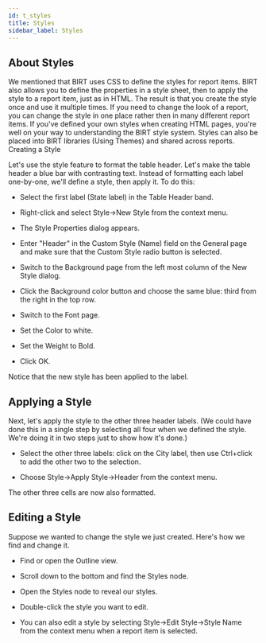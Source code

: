 ```yaml
---
id: t_styles
title: Styles 
sidebar_label: Styles 
---
```


## About Styles

We mentioned that BIRT uses CSS to define the styles for report items. BIRT also allows you to define the properties in a style sheet, then to apply the style to a report item, just as in HTML. The result is that you create the style once and use it multiple times. If you need to change the look of a report, you can change the style in one place rather then in many different report items. If you've defined your own styles when creating HTML pages, you're well on your way to understanding the BIRT style system. Styles can also be placed into BIRT libraries (Using Themes) and shared across reports.
Creating a Style

Let's use the style feature to format the table header. Let's make the table header a blue bar with contrasting text. Instead of formatting each label one-by-one, we'll define a style, then apply it. To do this:

*   Select the first label (State label) in the Table Header band.

*   Right-click and select Style->New Style from the context menu.

*   The Style Properties dialog appears.

*   Enter "Header" in the Custom Style (Name) field on the General page and make sure that the Custom Style radio button is selected.

*   Switch to the Background page from the left most column of the New Style dialog.

*   Click the Background color button and choose the same blue: third from the right in the top row.

*   Switch to the Font page.

*   Set the Color to white.

*   Set the Weight to Bold.

*   Click OK.

Notice that the new style has been applied to the label.

## Applying a Style

Next, let's apply the style to the other three header labels. (We could have done this in a single step by selecting all four when we defined the style. We're doing it in two steps just to show how it's done.)

*   Select the other three labels: click on the City label, then use Ctrl+click to add the other two to the selection.

*   Choose Style->Apply Style->Header from the context menu.

The other three cells are now also formatted.

## Editing a Style

Suppose we wanted to change the style we just created. Here's how we find and change it.

*   Find or open the Outline view.

*   Scroll down to the bottom and find the Styles node.

*   Open the Styles node to reveal our styles.

*   Double-click the style you want to edit.

*   You can also edit a style by selecting Style->Edit Style->Style Name from the context menu when a report item is selected.
